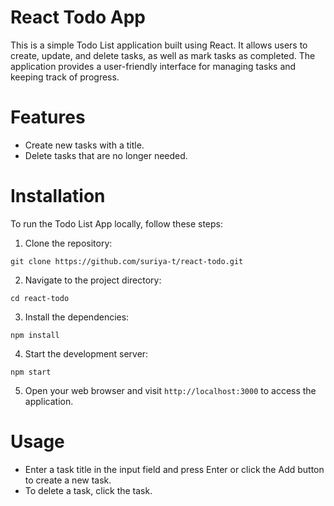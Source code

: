 # React Todo App
This is a simple Todo List application built using React. It allows users to create, update, and delete tasks, as well as mark tasks as completed. The application provides a user-friendly interface for managing tasks and keeping track of progress.

# Features
- Create new tasks with a title.
- Delete tasks that are no longer needed.

# Installation
To run the Todo List App locally, follow these steps:

1. Clone the repository:
```
git clone https://github.com/suriya-t/react-todo.git
```

2. Navigate to the project directory:
```
cd react-todo
```
3. Install the dependencies:
```
npm install
```

4. Start the development server:
```
npm start
```
5. Open your web browser and visit `http://localhost:3000` to access the application.

# Usage
- Enter a task title in the input field and press Enter or click the Add button to create a new task.
- To delete a task, click  the task.
